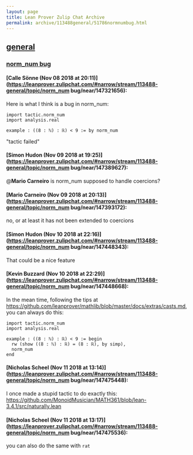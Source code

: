 ```yaml
---
layout: page
title: Lean Prover Zulip Chat Archive 
permalink: archive/113488general/51786normnumbug.html
---
```


## [general](index.html)
### [norm_num bug](51786normnumbug.html)

#### [Calle Sönne (Nov 08 2018 at 20:11)](https://leanprover.zulipchat.com/#narrow/stream/113488-general/topic/norm_num bug/near/147321656):
Here is what I think is a bug in norm_num:
```lean
import tactic.norm_num
import analysis.real

example : ((8 : ℕ) : ℝ) < 9 := by norm_num
```
"tactic failed"

#### [Simon Hudon (Nov 09 2018 at 19:25)](https://leanprover.zulipchat.com/#narrow/stream/113488-general/topic/norm_num bug/near/147389627):
@**Mario Carneiro** is norm_num supposed to handle coercions?

#### [Mario Carneiro (Nov 09 2018 at 20:13)](https://leanprover.zulipchat.com/#narrow/stream/113488-general/topic/norm_num bug/near/147393172):
no, or at least it has not been extended to coercions

#### [Simon Hudon (Nov 10 2018 at 22:16)](https://leanprover.zulipchat.com/#narrow/stream/113488-general/topic/norm_num bug/near/147448343):
That could be a nice feature

#### [Kevin Buzzard (Nov 10 2018 at 22:29)](https://leanprover.zulipchat.com/#narrow/stream/113488-general/topic/norm_num bug/near/147448668):
In the mean time, following the tips at https://github.com/leanprover/mathlib/blob/master/docs/extras/casts.md, you can always do this:

```lean
import tactic.norm_num
import analysis.real

example : ((8 : ℕ) : ℝ) < 9 := begin
  rw (show ((8 : ℕ) : ℝ) = (8 : ℝ), by simp),
  norm_num
end
```

#### [Nicholas Scheel (Nov 11 2018 at 13:14)](https://leanprover.zulipchat.com/#narrow/stream/113488-general/topic/norm_num bug/near/147475448):
I once made a stupid tactic to do exactly this: https://github.com/MonoidMusician/MATH361/blob/lean-3.4.1/src/naturally.lean

#### [Nicholas Scheel (Nov 11 2018 at 13:17)](https://leanprover.zulipchat.com/#narrow/stream/113488-general/topic/norm_num bug/near/147475536):
you can also do the same with `rat`

